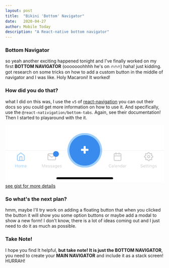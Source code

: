 ```yaml
---
layout: post 
title:  "Bikini 'Bottom' Navigator"
date:   2020-04-27
author: Mobile Today 
description: "A React-native bottom navigator"
---
```


### Bottom Navigator

so yeah another exciting happened tonight and I've finally worked on my first
**BOTTOM NAVIGATOR** (ooooooohhhh he's on 🔥🔥🔥) haha! just kidding.
got research on some tricks on how to add a custom button in the middle of navigator and I was like. Holy Macaroni! It worked!


### How did you do that?

what I did on this was, I use the `v5` of [react-navigation](https://reactnavigation.org/) you can out their docs so you could get more information on how to use it. And specifically, use the `@react-nativigation/bottom-tabs`. Again, see their documentation! Then I started to playaround with the it.

![bottom-navigator](/assets/bottom-navigator.png)
[see gist for more details](https://gist.github.com/pau-riosa/02266a3e862d34eff33608fd3b7c9477)

### So what's the next plan?

hmm, maybe I'll try work on adding a floating button that when you clicked the button it will show you some option buttons 
or maybe add a modal to show a new form! I don't know, there is a lot of ideas coming out and I just need to do it as much as possible.

### Take Note! 

I hope you find It helpful, **but take note! It is just the BOTTOM NAVIGATOR**, you need to create your **MAIN NAVIGATOR** and include it as a stack screen! HURRAH!
